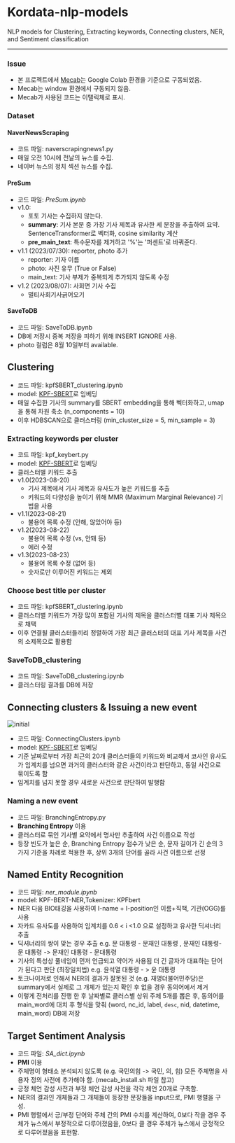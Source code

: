 # Kordata-nlp-models
NLP models for Clustering, Extracting keywords, Connecting clusters, NER, and Sentiment classification

---
### Issue
- 본 프로젝트에서 [Mecab](https://konlpy.org/ko/v0.4.0/install/)는 Google Colab 환경을 기준으로 구동되었음.
- Mecab는 window 환경에서 구동되지 않음.
- Mecab가 사용된 코드는 이탤릭체로 표시.

### Dataset
#### NaverNewsScraping
- 코드 파일: naverscrapingnews1.py
- 매일 오전 10시에 전날의 뉴스를 수집.
- 네이버 뉴스의 정치 섹션 뉴스를 수집.

#### PreSum
- 코드 파일: *PreSum.ipynb*
- v1.0:
    - 포토 기사는 수집하지 않는다.
    - **summary**: 기사 본문 중 가장 기사 제목과 유사한 세 문장을 추출하여 요약. SentenceTransformer로 벡터화, cosine similarity 계산
    - **pre_main_text**: 특수문자를 제거하고 '%'는 '퍼센트'로 바꿔준다.
- v1.1 (2023/07/30): reporter, photo 추가
    - reporter: 기자 이름
    - photo: 사진 유무 (True or False)
    - main_text: 기사 부제가 중복되게 추가되지 않도록 수정
- v1.2 (2023/08/07): 사회면 기사 수집
    - 멀티사회기사긁어오기

#### SaveToDB
- 코드 파일: SaveToDB.ipynb
- DB에 저장시 중복 저장을 피하기 위해 INSERT IGNORE 사용.
- photo 컬럼은 8월 10일부터 available.

## Clustering
- 코드 파일: kpfSBERT_clustering.ipynb
- model: [KPF-SBERT](https://huggingface.co/bongsoo/kpf-sbert-v1.1)로 임베딩
- 매일 수집한 기사의 summary를 SBERT embedding을 통해 벡터화하고, umap을 통해 차원 축소 (n_components = 10)
- 이후 HDBSCAN으로 클러스터링 (min_cluster_size = 5, min_sample = 3)
  
### Extracting keywords per cluster
- 코드 파일: kpf_keybert.py
- model: [KPF-SBERT](https://huggingface.co/bongsoo/kpf-sbert-v1.1)로 임베딩
- 클러스터별 키워드 추출
- v1.0(2023-08-20)
    - 기사 제목에서 기사 제목과 유사도가 높은 키워드를 추출
    - 키워드의 다양성을 높이기 위해 MMR (Maximum Marginal Relevance) 기법을 사용
- v1.1(2023-08-21)
    - 불용어 목록 수정 (안해, 않았어야 등)
- v1.2(2023-08-22)
    - 불용어 목록 수정 (vs, 안돼 등)
    - 에러 수정
- v1.3(2023-08-23)
    - 불용어 목록 수정 (없어 등)
    - 숫자로만 이루어진 키워드는 제외

### Choose best title per cluster
- 코드 파일: kpfSBERT_clustering.ipynb
- 클러스터별 키워드가 가장 많이 포함된 기사의 제목을 클러스터별 대표 기사 제목으로 채택
- 이후 연결될 클러스터들끼리 정렬하여 가장 최근 클러스터의 대표 기사 제목을 사건의 소제목으로 활용함

### SaveToDB_clustering
- 코드 파일: SaveToDB_clustering.ipynb
- 클러스터링 결과를 DB에 저장

## Connecting clusters & Issuing a new event
![initial](https://user-images.githubusercontent.com/128810937/262539351-ee5ace24-94fd-4ed0-a565-7e3f510e684e.png)
- 코드 파일: ConnectingClusters.ipynb
- model: [KPF-SBERT](https://huggingface.co/bongsoo/kpf-sbert-v1.1)로 임베딩
- 기준 날짜로부터 가장 최근의 20개 클러스터들의 키워드와 비교해서 코사인 유사도가 임계치를 넘으면 과거의 클러스터와 같은 사건이라고 판단하고, 동일 사건으로 묶이도록 함
- 임계치를 넘지 못할 경우 새로운 사건으로 판단하여 발행함

### Naming a new event
- 코드 파일: BranchingEntropy.py
- **Branching Entropy** 이용
- 클러스터로 묶인 기사별 요약에서 명사만 추출하여 사건 이름으로 작성
- 등장 빈도가 높은 순, Branching Entropy 점수가 낮은 순,  문자 길이가 긴 순의 3가지 기준을 차례로 적용한 후, 상위 3개의 단어를 골라 사건 이름으로 선정


## Named Entity Recognition
- 코드 파일: *ner_module.ipynb*
- model: KPF-BERT-NER,Tokenizer: KPFbert
- NER 다음 BIO태깅을 사용하여 I-name + I-position인 이름+직책, 기관(OGG)를 사용
- 자카드 유사도를 사용하여 임계치를 0.6 < i <1.0 으로 설정하고 유사한 딕셔너리 추출
- 딕셔너리의 쌍이 맞는 경우 추출 e.g. 문 대통령 - 문재인 대통령 , 문재인 대통령- 문 대통령 -> 문재인 대통령 - 문대통령 
- 기사의 특성상 풀네임이 먼저 언급되고 약어가 사용됨 더 긴 글자가 대표하는 단어가 된다고 판단 (최장일치법) e.g. 윤석열 대통령 - > 윤 대통령  
- 토크나이저로 인해서 NER의 결과가 잘못된 것 (e.g. 재명더불어민주당)은 summary에서 실제로 그 개체가 있는지 확인 후 없을 경우 동의어에서 제거
- 이렇게 전처리를 진행 한 후 날짜별로 클러스별 상위 주체 5개를 뽑은 후, 동의어를 main_word에 대치 후 형식을 맞춰 (word, nc_id, label, `desc`, nid, datetime, main_word) DB에 저장

## Target Sentiment Analysis
- 코드 파일: *SA_dict.ipynb*
- **PMI** 이용
- 주체명이 형태소 분석되지 않도록 (e.g. 국민의힘 -> 국민, 의, 힘) 모든 주체명을 사용자 정의 사전에 추가해야 함. (mecab_install.sh 파일 참고)
- 긍정 체언 감성 사전과 부정 체언 감성 사전을 각각 체언 20개로 구축함.
- NER의 결과인 개체들과 그 개체들이 등장한 문장들을 input으로, PMI 행렬을 구성.
- PMI 행렬에서 긍/부정 단어와 주체 간의 PMI 수치를 계산하여, 0보다 작을 경우 주체가 뉴스에서 부정적으로 다루어졌음을, 0보다 클 경우 주체가 뉴스에서 긍정적으로 다루어졌음을 표현함.
